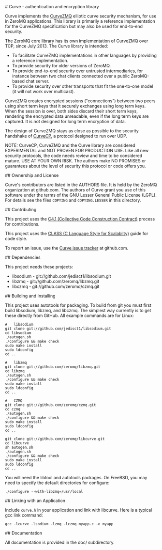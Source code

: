 
<A name="toc1-3" title="Curve - authentication and encryption library" />
# Curve - authentication and encryption library

Curve implements the [CurveZMQ](http://rfc.zeromq.org/spec:26) elliptic curve security mechanism, for use in ZeroMQ applications. This library is primarily a reference implementation for the CurveZMQ specification but may also be used for end-to-end security.

The ZeroMQ core library has its own implementation of CurveZMQ over TCP, since July 2013. The Curve library is intended:

* To facilitate CurveZMQ implementations in other languages by providing a reference implementation.
* To provide security for older versions of ZeroMQ.
* To provide end-to-end security over untrusted intermediaries, for instance between two chat clients connected over a public ZeroMQ-based chat server.
* To provide security over other transports that fit the one-to-one model (it will not work over multicast).

CurveZMQ creates encrypted sessions ("connections") between two peers using short term keys that it securely exchanges using long term keys. When the session is over, both sides discard their short term keys, rendering the encrypted data unreadable, even if the long term keys are captured. It is not designed for long term encryption of data. 

The design of CurveZMQ stays as close as possible to the security handshake of [CurveCP](http://curvecp.org), a protocol designed to run over UDP.

NOTE: CurveCP, CurveZMQ and the Curve library are considered EXPERIMENTAL and NOT PROVEN FOR PRODUCTION USE. Like all new security protocols, the code needs review and time to be considered mature. USE AT YOUR OWN RISK. The authors make NO PROMISES or guarantees about the level of security this protocol or code offers you.

<A name="toc2-21" title="Ownership and License" />
## Ownership and License

Curve's contributors are listed in the AUTHORS file. It is held by the ZeroMQ organization at github.com. The authors of Curve grant you use of this software under the terms of the GNU Lesser General Public License (LGPL). For details see the files `COPYING` and `COPYING.LESSER` in this directory.

<A name="toc2-26" title="Contributing" />
## Contributing

This project uses the [C4.1 (Collective Code Construction Contract)](http://rfc.zeromq.org/spec:22) process for contributions.

This project uses the [CLASS (C Language Style for Scalabilty)](http://rfc.zeromq.org/spec:21) guide for code style.

To report an issue, use the [Curve issue tracker](https://github.com/zeromq/libcurve/issues) at github.com.

<A name="toc2-35" title="Dependencies" />
## Dependencies

This project needs these projects:

* libsodium - git://github.com/jedisct1/libsodium.git
* libzmq - git://github.com/zeromq/libzmq.git
* libczmq - git://github.com/zeromq/czmq.git

<A name="toc2-44" title="Building and Installing" />
## Building and Installing

This project uses autotools for packaging. To build from git you must first build libsodium, libzmq, and libczmq. The simplest way currently is to get these directly from GitHub. All example commands are for Linux:

    #   libsodium
    git clone git://github.com/jedisct1/libsodium.git
    cd libsodium
    ./autogen.sh
    ./configure && make check
    sudo make install
    sudo ldconfig
    cd ..

    #   libzmq
    git clone git://github.com/zeromq/libzmq.git
    cd libzmq
    ./autogen.sh
    ./configure && make check
    sudo make install
    sudo ldconfig
    cd ..

    #   CZMQ
    git clone git://github.com/zeromq/czmq.git
    cd czmq
    ./autogen.sh
    ./configure && make check
    sudo make install
    sudo ldconfig
    cd ..

    git clone git://github.com/zeromq/libcurve.git
    cd libcurve
    sh autogen.sh
    ./autogen.sh
    ./configure && make check
    sudo make install
    sudo ldconfig
    cd ..

You will need the libtool and autotools packages. On FreeBSD, you may need to specify the default directories for configure:

    ./configure --with-libzmq=/usr/local

<A name="toc2-89" title="Linking with an Application" />
## Linking with an Application

Include `curve.h` in your application and link with libcurve. Here is a typical gcc link command:

    gcc -lcurve -lsodium -lzmq -lczmq myapp.c -o myapp

<A name="toc2-96" title="Documentation" />
## Documentation

All documentation is provided in the doc/ subdirectory.
